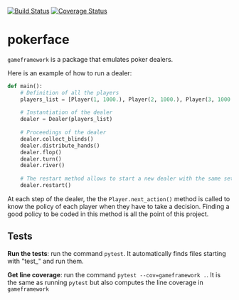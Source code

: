 [![Build Status](https://travis-ci.org/adrienruault/pokerface.svg?branch=master)](https://travis-ci.org/adrienruault/pokerface)
[![Coverage Status](https://coveralls.io/repos/github/adrienruault/pokerface/badge.svg?branch=master)](https://coveralls.io/github/adrienruault/pokerface?branch=master)
# pokerface

`gameframework` is a package that emulates poker dealers.

Here is an example of how to run a dealer:

```python
def main():
    # Definition of all the players
    players_list = [Player(1, 1000.), Player(2, 1000.), Player(3, 1000.)]
    
    # Instantiation of the dealer
    dealer = Dealer(players_list)
    
    # Proceedings of the dealer
    dealer.collect_blinds()
    dealer.distribute_hands()
    dealer.flop()
    dealer.turn()
    dealer.river()
    
    # The restart method allows to start a new dealer with the same set of players
    dealer.restart()
```

At each step of the dealer, the the `Player.next_action()` method is called to know the policy of each player when they have to take a decision. Finding a good policy to be coded in this method is all the point of this project.


## Tests

**Run the tests**: run the command `pytest`. It automatically finds files starting with "test_" and run them.

**Get line coverage**: run the command `pytest --cov=gameframework .`. It is the same as running `pytest` but also computes the line coverage in `gameframework`
